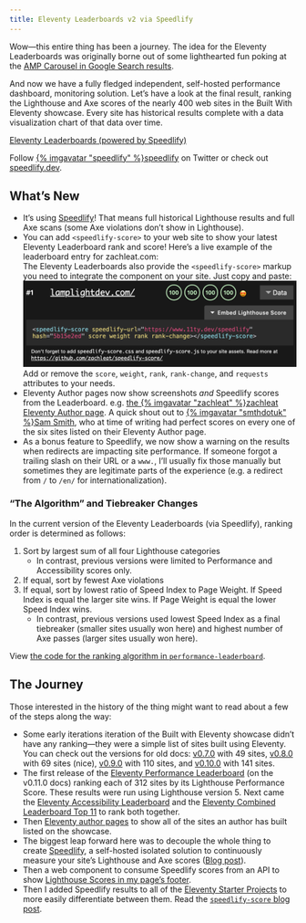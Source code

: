 ```yaml
---
title: Eleventy Leaderboards v2 via Speedlify
---
```

Wow—this entire thing has been a journey. The idea for the Eleventy Leaderboards was originally borne out of some lighthearted fun poking at the [AMP Carousel in Google Search results](/web/performance-dashboard/).

And now we have a fully fledged independent, self-hosted performance dashboard, monitoring solution. Let’s have a look at the final result, ranking the Lighthouse and Axe scores of the nearly 400 web sites in the Built With Eleventy showcase. Every site has historical results complete with a data visualization chart of that data over time.

<div class="primarylink"><a href="https://www.11ty.dev/speedlify/">Eleventy Leaderboards (powered by Speedlify)</a></div>

Follow [{% imgavatar "speedlify" %}speedlify](https://twitter.com/speedlify) on Twitter or check out [speedlify.dev](https://www.speedlify.dev/).

## What’s New

* It’s using [Speedlify](/web/speedlify/)! That means full historical Lighthouse results and full Axe scans (some Axe violations don’t show in Lighthouse).
* You can add `<speedlify-score>` to your web site to show your latest Eleventy Leaderboard rank and score! Here’s a live example of the leaderboard entry for zachleat.com: <div class="livedemo livedemo-mixed" data-demo-label="Example for zachleat.com"><speedlify-score speedlify-url="https://www.11ty.dev/speedlify" hash="bbfa43c1" score weight rank rank-change></speedlify-score></div>The Eleventy Leaderboards also provide the `<speedlify-score>` markup you need to integrate the component on your site. Just copy and paste: <img src="/web/img/posts/11ty-leaderboard-source.png" alt="Example of how to copy speedlify-score markup on the Eleventy Leaderboards"> Add or remove the `score`, `weight`, `rank`, `rank-change`, and `requests` attributes to your needs.
* Eleventy Author pages now show screenshots *and* Speedlify scores from the Leaderboard. e.g. [the {% imgavatar "zachleat" %}zachleat Eleventy Author page](https://www.11ty.dev/authors/zachleat/). A quick shout out to [{% imgavatar "smthdotuk" %}Sam Smith](https://www.11ty.dev/authors/smthdotuk/), who at time of writing had perfect scores on every one of the six sites listed on their Eleventy Author page.
* As a bonus feature to Speedlify, we now show a warning on the results when redirects are impacting site performance. If someone forgot a trailing slash on their URL or a `www.`, I’ll usually fix those manually but sometimes they are legitimate parts of the experience (e.g. a redirect from `/` to `/en/` for internationalization).

### “The Algorithm” and Tiebreaker Changes

In the current version of the Eleventy Leaderboards (via Speedlify), ranking order is determined as follows:

1. Sort by largest sum of all four Lighthouse categories
	* In contrast, previous versions were limited to Performance and Accessibility scores only.
2. If equal, sort by fewest Axe violations
3. If equal, sort by lowest ratio of Speed Index to Page Weight. If Speed Index is equal the larger site wins. If Page Weight is equal the lower Speed Index wins.
	* In contrast, previous versions used lowest Speed Index as a final tiebreaker (smaller sites usually won here) and highest number of Axe passes (larger sites usually won here).

View [the code for the ranking algorithm in `performance-leaderboard`](https://github.com/zachleat/performance-leaderboard/blob/fb15b25fe7badbde1311092c83a66f9d2a73b92f/src/ResultLogger.js#L120).

## The Journey

Those interested in the history of the thing might want to read about a few of the steps along the way:

* Some early iterations iteration of the Built with Eleventy showcase didn’t have any ranking—they were a simple list of sites built using Eleventy. You can check out the versions for old docs: [v0.7.0](https://v0-7-0.11ty.dev/docs/sites/) with 49 sites, [v0.8.0](https://v0-8-0.11ty.dev/docs/sites/) with 69 sites (nice), [v0.9.0](https://v0-9-0.11ty.dev/docs/sites/) with 110 sites, and [v0.10.0](https://v0-10-0.11ty.dev/docs/sites/) with 141 sites.
* The first release of the [Eleventy Performance Leaderboard](https://v0-11-0.11ty.dev/leaderboard/perf/) (on the v0.11.0 docs) ranking each of 312 sites by its Lighthouse Performance Score. These results were run using Lighthouse version 5. Next came the [Eleventy Accessibility Leaderboard](https://v0-11-0.11ty.dev/leaderboard/a11y/) and the [Eleventy Combined Leaderboard Top 11](https://v0-11-0.11ty.dev/leaderboard/combined/) to rank both together.
* Then [Eleventy author pages](https://v0-11-0.11ty.dev/authors/) to show all of the sites an author has built listed on the showcase.
* The biggest leap forward here was to decouple the whole thing to create [Speedlify](https://www.speedlify.dev/), a self-hosted isolated solution to continuously measure your site’s Lighthouse and Axe scores ([Blog post](https://www.zachleat.com/web/speedlify/)).
* Then a web component to consume Speedlify scores from an API to show [Lighthouse Scores in my page’s footer](https://www.zachleat.com/web/lighthouse-in-footer/).
* Then I added Speedlify results to all of the [Eleventy Starter Projects](https://www.11ty.dev/docs/starter/) to more easily differentiate between them. Read the [`speedlify-score` blog post](https://www.zachleat.com/web/11ty-lighthouse/).